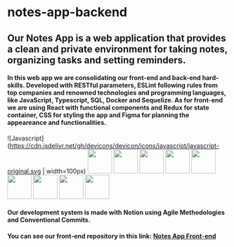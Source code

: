 # notes-app-backend

## Our Notes App is a web application that provides a clean and private environment for taking notes, organizing tasks and setting reminders.

#### In this web app we are consolidating our front-end and back-end hard-skills. Developed with RESTful parameters, ESLint following rules from top companies and renowned technologies and programming languages, like JavaScript, Typescript, SQL, Docker and Sequelize. As for front-end we are using React with functional components and Redux for state container, CSS for styling the app and Figma for planning the appeareance and functionalities.
![Javascript](https://cdn.jsdelivr.net/gh/devicons/devicon/icons/javascript/javascript-original.svg | width=100px)
<img src='https://cdn.jsdelivr.net/gh/devicons/devicon/icons/typescript/typescript-original.svg' width='55'/> 
<img src='https://cdn.jsdelivr.net/gh/devicons/devicon/icons/mysql/mysql-original.svg' width='55'/> 
<img src="https://cdn.jsdelivr.net/gh/devicons/devicon/icons/eslint/eslint-original.svg" width= '55'/>
<img src='https://cdn.jsdelivr.net/gh/devicons/devicon/icons/docker/docker-original.svg' width='55'/> 
<img src='https://cdn.jsdelivr.net/gh/devicons/devicon/icons/sequelize/sequelize-plain.svg' width='55'/> 
<img src='https://cdn.jsdelivr.net/gh/devicons/devicon/icons/react/react-original.svg' width='55'/> 
<img src='https://cdn.jsdelivr.net/gh/devicons/devicon/icons/redux/redux-original.svg' width='55'/> 
<img src='https://cdn.jsdelivr.net/gh/devicons/devicon/icons/css3/css3-original.svg' width='55'/> 
<img src='https://cdn.jsdelivr.net/gh/devicons/devicon/icons/figma/figma-original.svg' width='55'/>

#### Our development system is made with Notion using Agile Methodologies and Conventional Commits.

#### You can see our front-end repository in this link: [Notes App Front-end](https://github.com/lorismilloni/notes-app-frontend)
